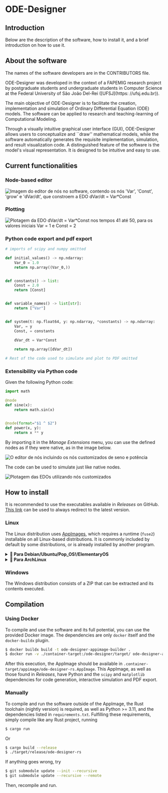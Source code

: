 # ODE-Designer

## Introduction

Below are the description of the software, how to install it, and a brief introduction on how to use it.

## About the software

The names of the software developers are in the CONTRIBUTORS file.

ODE-Designer was developed in the context of a FAPEMIG research project by postgraduate students and undergraduate students in Computer Science at the Federal University of São João Del-Rei ([UFSJ](https: //ufsj.edu.br)).

The main objective of ODE-Designer is to facilitate the creation, implementation and simulation of Ordinary Differential Equation (ODE) models. The software can be applied to research and teaching-learning of Computational Modeling.

Through a visually intuitive graphical user interface (GUI), ODE-Designer allows users to conceptualize and ``draw'' mathematical models, while the software automatically generates the requisite implementation, simulation, and result visualization code. A distinguished feature of the software is the model's visual representation. It is designed to be intuitive and easy to use.

## Current functionalities

### Node-based editor

![Imagem do editor de nós no software, contendo os nós 'Var', 'Const', 'grow' e 'dVar/dt', que constroem a EDO dVar/dt = Var*Const](readme/demo-nodes.png)

### Plotting

![Plotagem da EDO dVar/dt = Var*Const nos tempos 41 até 50, para os valores iniciais Var = 1 e Const = 2](readme/demo-simulation.png)

### Python code export and pdf export

```py
# imports of scipy and numpy omitted

def initial_values() -> np.ndarray:
    Var_0 = 1.0
    return np.array((Var_0,))


def constants() -> list:
    Const = 2.0
    return [Const]


def variable_names() -> list[str]:
    return ["Var"]


def system(t: np.float64, y: np.ndarray, *constants) -> np.ndarray:
    Var, = y
    Const, = constants
    
    dVar_dt = Var*Const 

    return np.array([dVar_dt])

# Rest of the code used to simulate and plot to PDF omitted
```

### Extensibility via Python code

Given the following Python code:

```py
import math

@node
def sine(x):
    return math.sin(x)


@node(format="$1 ^ $2")
def power(x, y):
    return x ** y
```

By importing it in the *Manage Extensions* menu, you can use the defined nodes as if they were native, as in the image below.

![O editor de nós incluindo os nós customizados de seno e potência](readme/demo-with-extensions-nodes.png)

The code can be used to simulate just like native nodes.

![Plotagem das EDOs utilizando nós customizados](readme/demo-with-extensions-simulation.png)

## How to install

It is recommended to use the executables available in *Releases* on GitHub. [This link](https://github.com/Syndelis/ode-designer-rs/releases/latest) can be used to always redirect to the latest version.

### Linux

The Linux distribution uses [AppImages](https://appimage.org/), which requires a runtime (`fuse2`) installable on all Linux-based distributions. It is commonly included by default by some distributions, or is already installed by another program.

<details>
<summary><b>🐧 Para Debian/Ubuntu/Pop_OS!/ElementaryOS</b></summary>

```sh
$ sudo apt install libfuse2
```

</details>

<details>
<summary><b>🐧 Para ArchLinux</b></summary>

```sh
$ sudo pacman -S fuse2
```

</details>

### Windows

The Windows distribution consists of a ZIP that can be extracted and its contents executed.

## Compilation

### Using Docker

To compile and use the software and its full potential, you can use the provided Docker image. The dependencies are only `docker` itself and the `docker-buildx` plugin.

```sh
$ docker buildx build -t ode-designer-appimage-builder .
$ docker run -v ./container-target:/ode-designer/target/ ode-designer-appimage-builder
```

After this execution, the AppImage should be available in `.container-target/appimage/ode-designer-rs.AppImage`. This AppImage, as well as those found in *Releases*, have Python and the `scipy` and `matplotlib` dependencies for code generation, interactive simulation and PDF export.

### Manually

To compile and run the software outside of the AppImage, the Rust toolchain (nightly version) is required, as well as Python >= 3.11, and the dependencies listed in `requirements.txt`. Fulfilling these requirements, simply compile like any Rust project, running

```sh
$ cargo run
```

Or 

```sh
$ cargo build --release
$ ./target/release/ode-designer-rs
```

If anything goes wrong, try 

```sh
$ git submodule update --init --recursive
$ git submodule update --recursive --remote
```

Then, recompile and run. 
